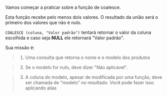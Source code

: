 Vamos começar a praticar sobre a função de coalesce.

Esta função recebe pelo menos dois valores. O resultado da união será o primeiro dos valores que não é nulo.

`COALESCE (coluna, "Valor padrão")` tentará retornar o valor da coluna escolhida e caso seja **NULL** ele retornará "Valor padrão".

Sua missão é:

> 1. Uma consulta que retorna o nome e o modelo dos produtos

> 2. Se o modelo for nulo, deve dizer "Não aplicável".

> 3. A coluna do modelo, apesar de modificada por uma função, deve ser chamada de "modelo" no resultado. Você pode fazer isso aplicando alias